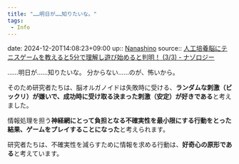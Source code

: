 ```yaml
---
title: "……明日が……知りたいな。"
tags:
 - Info
---
```


date: 2024-12-20T14:08:23+09:00
up:: [Nanashino](../Bar/Novel/Nacaria/Nanashino.md)
source:: [人工培養脳にテニスゲームを教えると5分で理解し遊び始めると判明！ (3/3) - ナゾロジー](https://nazology.net/archives/102025/3)

……明日が……知りたいな。
分からない……のが、怖いから。


そのため研究者たちは、脳オルガノイドは失敗時に受ける、**ランダムな刺激（ビックリ）が嫌いで、成功時に受け取る決まった刺激（安定）が好きである**と考えました。

情報処理を担う**神経網にとって負担となる不確実性を最小限にする行動をとった結果、ゲームをプレイすることになった**と考えられます。

研究者たちは、不確実性を減らすために情報を求める行動は、**好奇心の原形である**と考えています。

